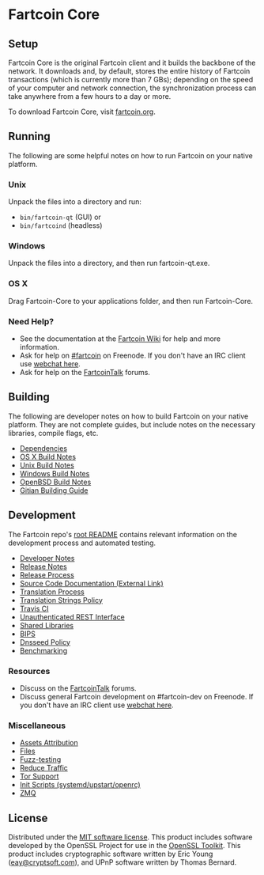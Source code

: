 Fartcoin Core
=============

Setup
---------------------
Fartcoin Core is the original Fartcoin client and it builds the backbone of the network. It downloads and, by default, stores the entire history of Fartcoin transactions (which is currently more than 7 GBs); depending on the speed of your computer and network connection, the synchronization process can take anywhere from a few hours to a day or more.

To download Fartcoin Core, visit [fartcoin.org](https://fartcoin.org).

Running
---------------------
The following are some helpful notes on how to run Fartcoin on your native platform.

### Unix

Unpack the files into a directory and run:

- `bin/fartcoin-qt` (GUI) or
- `bin/fartcoind` (headless)

### Windows

Unpack the files into a directory, and then run fartcoin-qt.exe.

### OS X

Drag Fartcoin-Core to your applications folder, and then run Fartcoin-Core.

### Need Help?

* See the documentation at the [Fartcoin Wiki](https://fartcoin.info/)
for help and more information.
* Ask for help on [#fartcoin](http://webchat.freenode.net?channels=fartcoin) on Freenode. If you don't have an IRC client use [webchat here](http://webchat.freenode.net?channels=fartcoin).
* Ask for help on the [FartcoinTalk](https://fartcointalk.io/) forums.

Building
---------------------
The following are developer notes on how to build Fartcoin on your native platform. They are not complete guides, but include notes on the necessary libraries, compile flags, etc.

- [Dependencies](dependencies.md)
- [OS X Build Notes](build-osx.md)
- [Unix Build Notes](build-unix.md)
- [Windows Build Notes](build-windows.md)
- [OpenBSD Build Notes](build-openbsd.md)
- [Gitian Building Guide](gitian-building.md)

Development
---------------------
The Fartcoin repo's [root README](/README.md) contains relevant information on the development process and automated testing.

- [Developer Notes](developer-notes.md)
- [Release Notes](release-notes.md)
- [Release Process](release-process.md)
- [Source Code Documentation (External Link)](https://dev.visucore.com/fartcoin/doxygen/)
- [Translation Process](translation_process.md)
- [Translation Strings Policy](translation_strings_policy.md)
- [Travis CI](travis-ci.md)
- [Unauthenticated REST Interface](REST-interface.md)
- [Shared Libraries](shared-libraries.md)
- [BIPS](bips.md)
- [Dnsseed Policy](dnsseed-policy.md)
- [Benchmarking](benchmarking.md)

### Resources
* Discuss on the [FartcoinTalk](https://fartcointalk.io/) forums.
* Discuss general Fartcoin development on #fartcoin-dev on Freenode. If you don't have an IRC client use [webchat here](http://webchat.freenode.net/?channels=fartcoin-dev).

### Miscellaneous
- [Assets Attribution](assets-attribution.md)
- [Files](files.md)
- [Fuzz-testing](fuzzing.md)
- [Reduce Traffic](reduce-traffic.md)
- [Tor Support](tor.md)
- [Init Scripts (systemd/upstart/openrc)](init.md)
- [ZMQ](zmq.md)

License
---------------------
Distributed under the [MIT software license](/COPYING).
This product includes software developed by the OpenSSL Project for use in the [OpenSSL Toolkit](https://www.openssl.org/). This product includes
cryptographic software written by Eric Young ([eay@cryptsoft.com](mailto:eay@cryptsoft.com)), and UPnP software written by Thomas Bernard.
